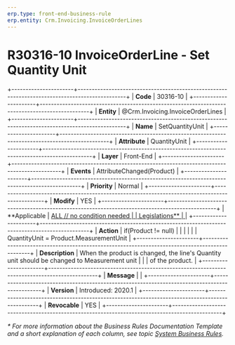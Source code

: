 ```yaml
---
erp.type: front-end-business-rule
erp.entity: Crm.Invoicing.InvoiceOrderLines
---
```


# R30316-10 InvoiceOrderLine - Set Quantity Unit
+----------------------+-----------------------------------------------------------------------------------------------+
| **Code**             | 30316-10                                                                                      |
+----------------------+-----------------------------------------------------------------------------------------------+
| **Entity**           | @Crm.Invoicing.InvoiceOrderLines                                                              |
+----------------------+-----------------------------------------------------------------------------------------------+
| **Name**             | SetQuantityUnit                                                                               |
+----------------------+-----------------------------------------------------------------------------------------------+
| **Attribute**        | QuantityUnit                                                                                  |
+----------------------+-----------------------------------------------------------------------------------------------+
| **Layer**            | Front-End                                                                                     |
+----------------------+-----------------------------------------------------------------------------------------------+
| **Events**           | AttributeChanged(Product)                                                                     |
+----------------------+-----------------------------------------------------------------------------------------------+
| **Priority**         | Normal                                                                                        |
+----------------------+-----------------------------------------------------------------------------------------------+
| **Modify**           | YES                                                                                           |
+----------------------+-----------------------------------------------------------------------------------------------+
| **Applicable         | [ALL // no condition needed                                                                   |
| Legislations**       | ](xref:applicable-legislations)                                                               |
+----------------------+-----------------------------------------------------------------------------------------------+
| **Action**           | if(Product != null)                                                                           |
|                      |                                                                                               |
|                      | QuantityUnit = Product.MeasurementUnit                                                        |
+----------------------+-----------------------------------------------------------------------------------------------+
| **Description**      | When the product is changed, the line\'s Quantity unit should be changed to Measurement unit  |
|                      | of the product.                                                                               |
+----------------------+-----------------------------------------------------------------------------------------------+
| **Message**          |                                                                                               |
+----------------------+-----------------------------------------------------------------------------------------------+
| **Version**          | Introduced: 2020.1                                                                            |
+----------------------+-----------------------------------------------------------------------------------------------+
| **Revocable**        | YES                                                                                           |
+----------------------+-----------------------------------------------------------------------------------------------+

*\* For more information about the Business Rules Documentation Template and a short explanation of each column, see
topic [System Business Rules](../templates/template-description-system-business-rules.md).*
